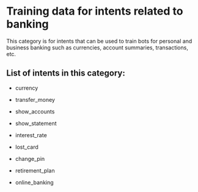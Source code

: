 # Training data for intents related to banking
This category is for intents that can be used to train bots for personal and business banking such as currencies, account summaries, transactions, etc.

## List of intents in this category:

 * currency

 * transfer_money

 * show_accounts

 * show_statement

 * interest_rate

 * lost_card

 * change_pin

 * retirement_plan

 * online_banking
